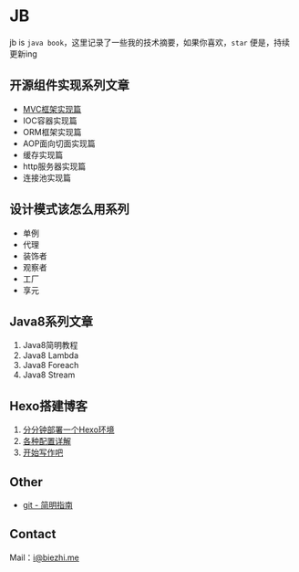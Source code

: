 # JB

jb is `java book`，这里记录了一些我的技术摘要，如果你喜欢，`star` 便是，持续更新ing

## 开源组件实现系列文章

- [MVC框架实现篇](mvc/SUMMARY.md)
- IOC容器实现篇
- ORM框架实现篇
- AOP面向切面实现篇
- 缓存实现篇
- http服务器实现篇
- 连接池实现篇

## 设计模式该怎么用系列

- 单例
- 代理
- 装饰者
- 观察者
- 工厂
- 享元

## Java8系列文章

1. Java8简明教程
2. Java8 Lambda
3. Java8 Foreach
4. Java8 Stream

## Hexo搭建博客

1. [分分钟部署一个Hexo环境](hexo/hello.md)
2. [各种配置详解](hexo/config.md)
3. [开始写作吧](hexo/writing.md)

## Other

- [git - 简明指南](git/guide.md) 

## Contact

Mail：i@biezhi.me
